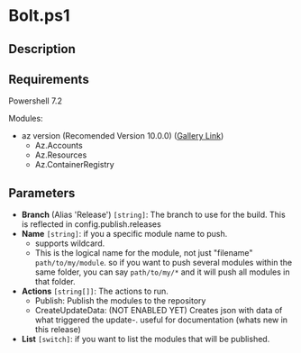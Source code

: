 # Bolt.ps1

## Description

## Requirements

Powershell 7.2

Modules:

- az version (Recomended Version 10.0.0) ([Gallery Link](https://www.powershellgallery.com/packages/Az/10.0.0))
  - Az.Accounts
  - Az.Resources
  - Az.ContainerRegistry

## Parameters

- **Branch** (Alias 'Release') `[string]`: The branch to use for the build. This is reflected in config.publish.releases
- **Name** `[string]`: if you a specific module name to push. 
  - supports wildcard. 
  - This is the logical name for the module, not just "filename" `path/to/my/module`. so if you want to push several modules within the same folder, you can say `path/to/my/*` and it will push all modules in that folder.
- **Actions** `[string[]]`: The actions to run. 
  - Publish: Publish the modules to the repository
  - CreateUpdateData: (NOT ENABLED YET) Creates json with data of what triggered the update-. useful for documentation (whats new in this release)
- **List** `[switch]`: if you want to list the modules that will be published.
